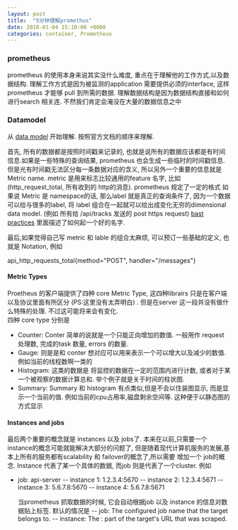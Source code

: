```yaml
---
layout: post
title:  "5分钟理解promethus"
date: 2018-01-04 15:10:00 +0000
categories: container, Prometheus
---
```



### prometheus
prometheus 的使用本身来说其实没什么难度, 重点在于理解他的工作方式,以及数据结构.  理解工作方式是因为被监测的application 需要提供必须的interface, 这样prometheus 才能够 pull 到所需的数据.  理解数据结构是因为数据结构直接和如何进行search 相关连. 不然我们肯定会淹没在大量的数据信息之中




### Datamodel
从 [data model](https://prometheus.io/docs/concepts/data_model/) 开始理解. 按照官方文档的顺序来理解.  

首先, 所有的数据都是按照时间戳来记录的, 也就是说所有的数据应该都是有时间信息.如果是一些特殊的查询结果, prometheus 也会生成一些临时的时间戳信息.
但是光有时间戳无法区分每一条数据对应的含义, 所以另外一个重要的信息就是Metric name.  metric 是用来标志比较通用的feature 名字, 比如 (http_request_total, 所有收到的 http的消息).  prometheus 规定了一定的格式
如果说 Metric 是 namespace的话, 那么label 就是真正的查询条件了, 因为一个数据可以给与很多的label, 将 label 组合在一起就可以给出成变化无穷的dimensional data model. (例如 所有给 /api/tracks 发送的 post https request)
[bast practices](https://prometheus.io/docs/practices/naming/)  里面描述了如何起一个好的名字.

最后,如果觉得自己写 metric 和 lable 的组合太麻烦, 可以预订一些基础的定义, 也就是 Notation, 例如

api_http_requests_total{method="POST", handler="/messages"}



#### Metric Types 
Proetheus 的客户端提供了四种 core Metric Type, 这四种librairs 只是在客户端以及协议里面有所区分 (PS:这里没有太弄明白) . 但是在server 这一段并没有做什么特殊的处理.  不过这可能将来会有变化.  
四种 core type 分别是 

* Counter:  Conter 简单的说就是一个只能正向增加的数值. 一般用作 request 处理数, 完成的task 数量, errors 的数量. 
* Gauge: 则是是和 conter 想对应可以用来表示一个可以增大以及减少的数值. 例如当前的线程数啊一类的
* Histogram: 这类的数据是 将监控的数据在一定的范围内进行计数, 或者对于某一个被观察的数据计算总和. 举个例子就是关于时间的柱状图.
* Summary: Summary 和 histogram 有点类似,但是不会以住装图显示, 而是显示一个当前的值. 例如当前的cpu占用率,磁盘剩余空间等. 这种便于以静态图的方式显示


#### Instances and jobs
最后两个重要的概念就是 instances 以及 jobs了. 本来在以前,只需要一个instance的概念可能就能解决大部分的问题了, 但是随着现代计算机服务的发展,基本上所有的服务都有scalability 和 failover的概念了,所以需要 增加一个 job的概念.  Instance 代表了某一个具体的数据, 而job 则是代表了一个cluster. 例如

- job: api-server
-- instance 1: 1.2.3.4:5670
-- instance 2: 1.2.3.4:5671
 -- instance 3: 5.6.7.8:5670
 -- instance 4: 5.6.7.8:5671
  
  当prometheus 抓取数据的时候, 它会自动根据job 以及 instance 的信息对数据贴上标签. 默认的情况是 
-- job: The configured job name that the target belongs to.
-- instance: The <host>:<port> part of the target's URL that was scraped.







 





